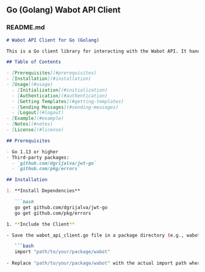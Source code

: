 

## Go (Golang) Wabot API Client

### README.md

```markdown
# Wabot API Client for Go (Golang)

This is a Go client library for interacting with the Wabot API. It handles authentication, token management, and provides methods to interact with Wabot API endpoints.

## Table of Contents

- [Prerequisites](#prerequisites)
- [Installation](#installation)
- [Usage](#usage)
  - [Initialization](#initialization)
  - [Authentication](#authentication)
  - [Getting Templates](#getting-templates)
  - [Sending Messages](#sending-messages)
  - [Logout](#logout)
- [Example](#example)
- [Notes](#notes)
- [License](#license)

## Prerequisites

- Go 1.13 or higher
- Third-party packages:
  - `github.com/dgrijalva/jwt-go`
  - `github.com/pkg/errors`

## Installation

1. **Install Dependencies**

   ```bash
   go get github.com/dgrijalva/jwt-go
   go get github.com/pkg/errors

1. **Include the Client**

- Save the wabot_api_client.go file in a package directory (e.g., wabot) within your project and import it in your code:

   ```bash
   import "path/to/your/package/wabot"
  
- Replace "path/to/your/package/wabot" with the actual import path where you placed the wabot package.


